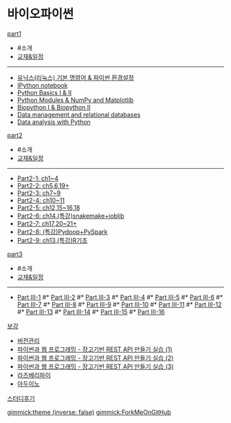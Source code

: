 # 바이오파이썬

[part1]()

  * #소개
  * [교재&일정](doc/part1/intro.md)
  ----------
  * [유닉스(리눅스) 기본 명령어 & 파이썬 환경설정](doc/part1/d01.md)
  * [IPython notebook](doc/part1/d02.md)
  * [Python Basics I & II](doc/part1/d03.md)
  * [Python Modules & NumPy and Matplotlib](doc/part1/d04.md)
  * [Biopython I & Biopython II](doc/part1/d05.md)
  * [Data  management and relational databases](doc/part1/d06.md)
  * [Data analysis with Python](doc/part1/d07.md)

[part2]()

  * #소개
  * [교재&일정](doc/part2/intro.md)
  ----------
  * [Part2-1: ch1~4](doc/part2/d01.md)
  * [Part2-2: ch5,6,19+](doc/part2/d02.md)
  * [Part2-3: ch7~9](doc/part2/d03.md)
  * [Part2-4: ch10~11](doc/part2/d04.md)
  * [Part2-5: ch12,15~16,18](doc/part2/d05.md)
  * [Part2-6: ch14,(특강)snakemake+joblib](doc/part2/d06.md)
  * [Part2-7: ch17,20~21+](doc/part2/d07.md)
  * [Part2-8: (특강)Pydoop+PySpark](doc/part2/d08.md)
  * [Part2-9: ch13,(특강)R기초](doc/part2/d09.md)

[part3]()

  * #소개
  * [교재&일정](doc/part3/intro.md)
  ----------
  * [Part III-1](doc/part3/d01.md)
  #* [Part III-2](doc/part3/d02.md)
  #* [Part III-3](doc/part3/d03.md)
  #* [Part III-4](doc/part3/d04.md)
  #* [Part III-5](doc/part3/d05.md)
  #* [Part III-6](doc/part3/d06.md)
  #* [Part III-7](doc/part3/d07.md)
  #* [Part III-8](doc/part3/d08.md)
  #* [Part III-9](doc/part3/d09.md)
  #* [Part III-10](doc/part3/d10.md)
  #* [Part III-11](doc/part3/d11.md)
  #* [Part III-12](doc/part3/d12.md)
  #* [Part III-13](doc/part3/d13.md)
  #* [Part III-14](doc/part3/d14.md)
  #* [Part III-15](doc/part3/d15.md)
  #* [Part III-16](doc/part3/d16.md)


[보강]()
  * [버전관리](doc/part1/d08.md)
  * [파이썬과 웹 프로그래밍 - 장고기반 REST API 만들기 실습 (1)](doc/part2/d10.md)
  * [파이썬과 웹 프로그래밍 - 장고기반 REST API 만들기 실습 (2)](doc/part2/d11.md)
  * [파이썬과 웹 프로그래밍 - 장고기반 REST API 만들기 실습 (3)](doc/part2/d12.md)
  * [라즈베리파이](doc/part2/d13.md)
  * [아두이노](doc/part2/d14.md)

[스터디후기](doc/afterSchool.md)

[gimmick:theme (inverse: false)](cerulean)
[gimmick:ForkMeOnGitHub](https://github.com/biopy/biopy.github.io)
